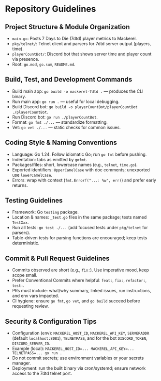# Repository Guidelines

## Project Structure & Module Organization
- `main.go`: Posts 7 Days to Die (7dtd) player metrics to Mackerel.
- `pkg/telnet/`: Telnet client and parsers for 7dtd server output (players, time).
- `playerCountBot/`: Discord bot that shows server time and player count via presence.
- Root: `go.mod`, `go.sum`, `README.md`.

## Build, Test, and Development Commands
- Build main app: `go build -o mackerel-7dtd .` — produces the CLI binary.
- Run main app: `go run .` — useful for local debugging.
- Build Discord bot: `go build -o playerCountBot/playerCountBot ./playerCountBot`.
- Run Discord bot: `go run ./playerCountBot`.
- Format: `go fmt ./...` — standardize formatting.
- Vet: `go vet ./...` — static checks for common issues.

## Coding Style & Naming Conventions
- Language: Go 1.24. Follow idiomatic Go; run `go fmt` before pushing.
- Indentation: tabs as emitted by `gofmt`.
- Packages/files: short, lowercase names (e.g., `telnet`, `time.go`).
- Exported identifiers: `UpperCamelCase` with doc comments; unexported use `lowerCamelCase`.
- Errors: wrap with context (`fmt.Errorf("...: %w", err)`) and prefer early returns.

## Testing Guidelines
- Framework: Go `testing` package.
- Location & names: `_test.go` files in the same package; tests named `TestXxx`.
- Run all tests: `go test ./...` (add focused tests under `pkg/telnet` for parsers).
- Table-driven tests for parsing functions are encouraged; keep tests deterministic.

## Commit & Pull Request Guidelines
- Commits observed are short (e.g., `fix:`). Use imperative mood, keep scope small.
- Prefer Conventional Commits where helpful: `feat:`, `fix:`, `refactor:`, `test:`.
- PRs must include: what/why summary, linked issues, run instructions, and env vars impacted.
- CI hygiene: ensure `go fmt`, `go vet`, and `go build` succeed before requesting review.

## Security & Configuration Tips
- Configuration (env): `MACKEREL_HOST_ID`, `MACKEREL_API_KEY`, `SERVERADDR` (default `localhost:8081`), `TELNETPASS`, and for the bot `DISCORD_TOKEN`, `DISCORD_SERVER_ID`.
- Example (local): `MACKEREL_HOST_ID=... MACKEREL_API_KEY=... TELNETPASS=... go run .`
- Do not commit secrets; use environment variables or your secrets manager.
- Deployment: run the built binary via cron/systemd; ensure network access to the 7dtd telnet port.

